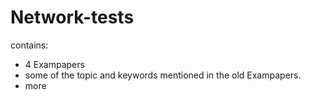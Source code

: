 # Network-tests

contains:
* 4 Exampapers
* some of the topic and keywords mentioned in the old Exampapers.
* more
